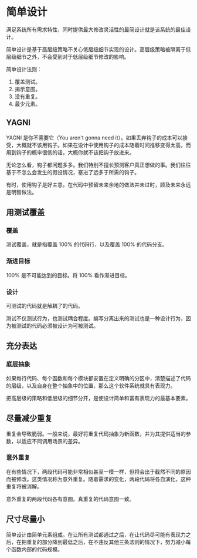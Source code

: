 # 简单设计

满足系统所有需求特性，同时提供最大修改灵活性的最简设计就是该系统的最佳设计。

简单设计是基于高层级策略不关心低层级细节实现的设计。高层级策略被隔离于低层级细节之外，不会受到对于低层级细节修改的影响。

简单设计法则：

1. 覆盖测试。
2. 揭示意图。
3. 没有重复。
4. 最少元素。

## YAGNI

YAGNI 是你不需要它（You aren't gonna need it）。如果丢弃钩子的成本可以接受，大概就不该用钩子。如果在设计中使用钩子的成本随着时间推移变得太高，而用到钩子的概率很低的话，大概你就不该把钩子放进来。

无论怎么看，钩子都问题多多。我们特别不擅长预测客户真正想做的事。我们往往基于不怎么会发生的假设情况，塞进了远多于所需的钩子。

有时，使用钩子是好主意。在代码中预留未来余地的做法并未过时，顾及未来永远是明智做法。

## 用测试覆盖

### 覆盖

测试覆盖，就是指覆盖 100% 的代码行，以及覆盖 100% 的代码分支。

### 渐进目标

100% 是不可能达到的目标。将 100% 看作渐进目标。

### 设计

可测试的代码就是解耦了的代码。

测试不仅测试行为，也测试耦合程度。编写分离出来的测试也是一种设计行为，因为被测试的代码必须被设计为可被测试。

## 充分表达

### 底层抽象

如果每行代码、每个函数和每个模块都安置在定义明确的分区中，清楚描述了代码的层级，以及自身在整个抽象中的位置，那么这个软件系统就具有表现力。

把高层级的策略和低层级的细节分开，是使设计简单和富有表现力的最基本要素。

## 尽量减少重复

重复会导致脆弱。一般来说，最好将重复代码抽象为新函数，并为其提供适当的参数，以适应不同调用场景的差异。

### 意外重复

在有些情况下，两段代码可能非常相似甚至一模一样，但将会出于截然不同的原因而被修改。这类情况称为意外重复。随着需求的变化，两段代码将各自演化，这种重复将被消解。

意外重复的两段代码各有意图。真重复的代码意图一致。

## 尺寸尽量小

简单设计由简单元素组成。在让所有测试都通过之后，在让代码尽可能有表现力之后，在把重复的部分降到最低之后，在不违反其他三条法则的情况下，努力减小每个函数内部的代码规模。
